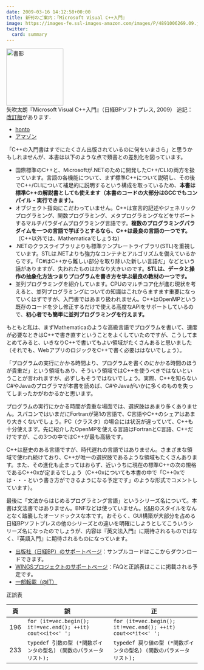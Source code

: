 ```yaml
---
date: 2009-03-16 14:12:58+00:00
title: 新刊のご案内：『Microsoft Visual C++入門』
image: https://images-fe.ssl-images-amazon.com/images/P/4891006269.09.jpg
twitter:
  card: summary
---
```


<img src="https://images-fe.ssl-images-amazon.com/images/P/4891006269.09.jpg" alt="書影" style="height:150px;" /><br/>矢吹太朗『Microsoft Visual C++入門』（日経BPソフトプレス, 2009） 追記：[改訂版](/2017/02/15/my-new-book-about-c++/)があります．

- [honto](https://honto.jp/isbn/978-4891006266)
- [アマゾン](https://www.amazon.co.jp/dp/4891006269)

「C++の入門書はすでにたくさん出版されているのに何をいまさら」と思うかもしれませんが、本書は以下のような点で類書との差別化を図っています。

* 国際標準のC++と、Microsoftが.NETのために開発したC++/CLIの両方を扱っています。言語の各機能について、まず標準C++について説明し、その後でC++/CLIについて補足的に説明するという構成を取っているため、**本書は標準C++の解説書としても使えます（本書のコードの大部分はGCCでもコンパイル・実行できます）。**
* オブジェクト指向にこだわっていません。C++は宣言的記述やジェネリックプログラミング、関数プログラミング、メタプログラミングなどをサポートするマルチパラダイムプログラミング言語です。**複数のプログラミングパラダイムを一つの言語で学ぼうとするなら、C++は最良の言語の一つです。**（C++以外では、Mathematicaでしょうね）
* .NETのクラスライブラリよりも標準テンプレートライブラリ(STL)を重視しています。STLは.NETよりも強力なコンテナとアルゴリズムを備えているからです。「C#はC++から難しい部分を取り除いた新しい言語だ」などという話がありますが、失われたものはかなり大きいのです。**STLは、データと操作の抽象化方法つまりプログラムを書き方を学ぶ最良の教材の一つです。**
* 並列プログラミングを紹介しています。CPUのマルチコア化が進む現状を考えると、並列プログラミングについての知識はこれからますます重要になっていくはずですが、入門書ではあまり扱われません。C++はOpenMPという既存のコードを少し修正するだけで使える高度なAPIをサポートしているので、**初心者でも簡単に並列プログラミングを行えます。**

もともと私は、まずMathematicaのような高級言語でプログラムを書いて、速度が必要なときはC++で書き直すということをよくしていたのですが、こうしてまとめてみると、いきなりC++で書いてもよい領域がたくさんあると思いました（それでも、WebアプリのロジックをC++で書く必要ははないでしょう）。

「プログラムの実行にかかる時間より、プログラムを書くのにかかる時間のほうが貴重だ」という領域もあり、そういう領域ではC++を使うべきではないということが言われますが、必ずしもそうではないでしょう。実際、C++を知らないC#やJavaのプログラマが本書を読めば、C#やJavaがいかに多くのものを失ってしまったかがわかるかと思います。

プログラムの実行にかかる時間が貴重な場面では、選択肢はあまり多くありません。スパコンではいまだにFortranが第1の言語で、C言語やC++のシェアはあまり大きくないでしょう。PC（クラスタ）の場合には状況が違っていて、C++も十分使えます。先に紹介したOpenMPを使える言語はFortranとC言語、C++だけですが、この3つの中ではC++が最も高級です。

C++は歴史のある言語ですが、時代遅れの言語ではありません。さまざまな領域で使われ続けており、C++が唯一の選択肢であるような領域もたくさんあります。また、その進化も止まってはおらず、近いうちに現在の標準C++の次の規格であるC++0xが定まるでしょう（C++0xについても本書の中で「C++0xでは・・・という書き方ができるようになる予定です」のような形式でコメントしています）。

最後に「文法からはじめるプログラミング言語」というシリーズ名について。本書は文法書ではありません。BNFなどは使っていません。[K&R](https://www.amazon.co.jp/dp/4320026926/)のスタイルをなんとなく踏襲したオーソドックスな本です。おそらく、GUI構築が大部分を占める日経BPソフトプレスの他のシリーズとの違いを明確にしようとしてこういうシリーズ名になったのでしょうが、内容は『英文法入門』に期待されるものではなく、『英語入門』に期待されるものになっています。

* [出版社（日経BP）のサポートページ](https://shop.nikkeibp.co.jp/front/commodity/0000/A06000/)：サンプルコードはここからダウンロードできます。
* [WINGSプロジェクトのサポートページ](https://wings.msn.to/index.php/-/A-03/978-4-89100-626-6/)：FAQと正誤表はここに掲載される予定です。
* [一部転載（@IT）](https://www.atmarkit.co.jp/fdotnet/bookpreview/bunpouvcpp_index/index.html)

正誤表

頁|誤|正
--|--|--
196|`for (it=vec.begin(); it!=vec.end(); ++it) cout<<it<<' ';`|`for (it=vec.begin(); it!=vec.end(); ++it) cout<<*it<<' ';`
233|`typedef 引数の型 (*関数ポインタの型名) (関数のパラメータリスト);`|`typedef 戻り値の型 (*関数ポインタの型名) (関数のパラメータリスト);`